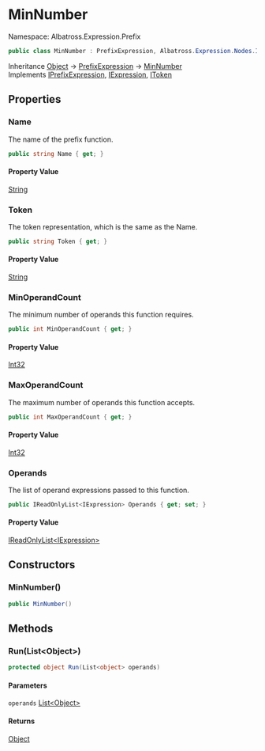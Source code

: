 # MinNumber

Namespace: Albatross.Expression.Prefix

```csharp
public class MinNumber : PrefixExpression, Albatross.Expression.Nodes.IPrefixExpression, Albatross.Expression.Nodes.IExpression, Albatross.Expression.Nodes.IToken
```

Inheritance [Object](https://docs.microsoft.com/en-us/dotnet/api/system.object) → [PrefixExpression](./albatross.expression.prefix.prefixexpression.md) → [MinNumber](./albatross.expression.prefix.minnumber.md)<br>
Implements [IPrefixExpression](./albatross.expression.nodes.iprefixexpression.md), [IExpression](./albatross.expression.nodes.iexpression.md), [IToken](./albatross.expression.nodes.itoken.md)

## Properties

### **Name**

The name of the prefix function.

```csharp
public string Name { get; }
```

#### Property Value

[String](https://docs.microsoft.com/en-us/dotnet/api/system.string)<br>

### **Token**

The token representation, which is the same as the Name.

```csharp
public string Token { get; }
```

#### Property Value

[String](https://docs.microsoft.com/en-us/dotnet/api/system.string)<br>

### **MinOperandCount**

The minimum number of operands this function requires.

```csharp
public int MinOperandCount { get; }
```

#### Property Value

[Int32](https://docs.microsoft.com/en-us/dotnet/api/system.int32)<br>

### **MaxOperandCount**

The maximum number of operands this function accepts.

```csharp
public int MaxOperandCount { get; }
```

#### Property Value

[Int32](https://docs.microsoft.com/en-us/dotnet/api/system.int32)<br>

### **Operands**

The list of operand expressions passed to this function.

```csharp
public IReadOnlyList<IExpression> Operands { get; set; }
```

#### Property Value

[IReadOnlyList&lt;IExpression&gt;](https://docs.microsoft.com/en-us/dotnet/api/system.collections.generic.ireadonlylist-1)<br>

## Constructors

### **MinNumber()**

```csharp
public MinNumber()
```

## Methods

### **Run(List&lt;Object&gt;)**

```csharp
protected object Run(List<object> operands)
```

#### Parameters

`operands` [List&lt;Object&gt;](https://docs.microsoft.com/en-us/dotnet/api/system.collections.generic.list-1)<br>

#### Returns

[Object](https://docs.microsoft.com/en-us/dotnet/api/system.object)<br>
